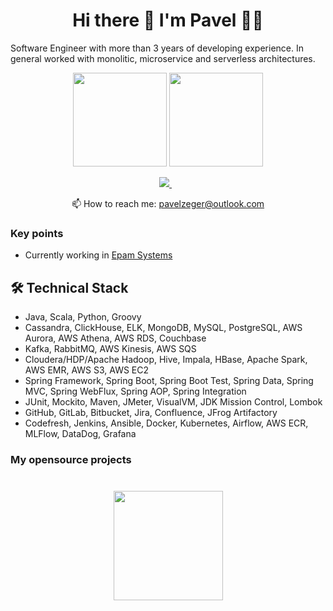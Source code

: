 <h1 align='center'>
  Hi there 👋 I'm Pavel 👨‍💻
</h1>

Software Engineer with more than 3 years of developing experience.
In general worked with monolitic, microservice and serverless architectures.

<p align = 'center'>
 <a href="https://github-readme-stats.vercel.app/api?username=romankh3&show_icons=true&count_private=true"><img height=150 src="https://github-readme-stats.vercel.app/api?username=pavelzeger&show_icons=true&count_private=true" /></a>
<a href="https://github.com/pavelzeger/github-readme-stats"><img height=150 src="https://github-readme-stats.vercel.app/api/top-langs/?username=pavelzeger&layout=compact" /></a>
 </p>

<p align='center'>
  <a href="https://www.linkedin.com/in/pavelzeger/" target="_blank">
    <img src="https://img.shields.io/badge/linkedin-%230077B5.svg?&style=for-the-badge&logo=linkedin&logoColor=white" />
  </a>&nbsp;&nbsp;
 <p align='center'>
  📫  How to reach me: <a href='mailto:pavelzeger@outlook.com'>pavelzeger@outlook.com</a>
</p>

### Key points
*   Currently working in [Epam Systems](https://www.linkedin.com/company/epam-systems/)

## 🛠 Technical Stack
* Java, Scala, Python, Groovy
* Cassandra, ClickHouse, ELK, MongoDB, MySQL, PostgreSQL, AWS Aurora, AWS Athena, AWS RDS, Couchbase
* Kafka, RabbitMQ, AWS Kinesis, AWS SQS
* Cloudera/HDP/Apache Hadoop, Hive, Impala, HBase, Apache Spark, AWS EMR, AWS S3, AWS EC2
* Spring Framework, Spring Boot, Spring Boot Test, Spring Data, Spring MVC, Spring WebFlux, Spring AOP, Spring Integration
* JUnit, Mockito, Maven, JMeter, VisualVM, JDK Mission Control, Lombok
* GitHub, GitLab, Bitbucket, Jira, Confluence, JFrog Artifactory
* Codefresh, Jenkins, Ansible, Docker, Kubernetes, Airflow, AWS ECR, MLFlow, DataDog, Grafana

### My opensource projects


<div align="center" style="margin: 40px 0">
    <a href="https://github.com/pavelzeger/github-profile-views-counter">
        <img width="175px" src="https://komarev.com/ghpvc/?username=pavelzeger&color=DE002D">
    </a>
</div>
